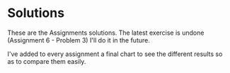 # Solutions

These are the Assignments solutions.
The latest exercise is undone (Assignment 6 - Problem 3)
I'll do it in the future.

I've added to every assignment a final chart to see the different results so as to compare them easily.
